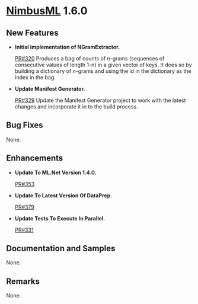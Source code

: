 # [NimbusML](https://docs.microsoft.com/en-us/nimbusml/overview) 1.6.0

## **New Features**

- **Initial implementation of NGramExtractor.**

    [PR#320](https://github.com/microsoft/NimbusML/pull/320)
    Produces a bag of counts of n-grams (sequences of consecutive values of length 1-n)
    in a given vector of keys. It does so by building a dictionary of n-grams and using
    the id in the dictionary as the index in the bag.

- **Update Manifest Generator.**

    [PR#329](https://github.com/microsoft/NimbusML/pull/329)
    Update the Manifest Generator project to work with the latest changes and incorporate
    it in to the build process.

## **Bug Fixes**

None.

## **Enhancements**

- **Update To ML.Net Version 1.4.0.**

    [PR#353](https://github.com/microsoft/NimbusML/pull/353)

- **Update To Latest Version Of DataPrep.**

    [PR#379](https://github.com/microsoft/NimbusML/pull/379)

- **Update Tests To Execute In Parallel.**

    [PR#331](https://github.com/microsoft/NimbusML/pull/331)

## **Documentation and Samples**

None. 

## **Remarks**

None.
